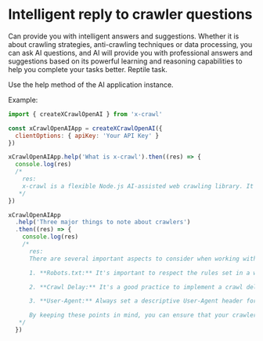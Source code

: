 # Intelligent reply to crawler questions

Can provide you with intelligent answers and suggestions. Whether it is about crawling strategies, anti-crawling techniques or data processing, you can ask AI questions, and AI will provide you with professional answers and suggestions based on its powerful learning and reasoning capabilities to help you complete your tasks better. Reptile task.

Use the help method of the AI application instance.

Example:

```js
import { createXCrawlOpenAI } from 'x-crawl'

const xCrawlOpenAIApp = createXCrawlOpenAI({
  clientOptions: { apiKey: 'Your API Key' }
})

xCrawlOpenAIApp.help('What is x-crawl').then((res) => {
  console.log(res)
  /*
    res:
    x-crawl is a flexible Node.js AI-assisted web crawling library. It offers powerful AI-assisted features that make web crawling more efficient, intelligent, and convenient. You can find more information and the source code on x-crawl's GitHub page: https://github.com/coder-hxl/x-crawl.
   */
})

xCrawlOpenAIApp
  .help('Three major things to note about crawlers')
  .then((res) => {
    console.log(res)
    /*
      res:
      There are several important aspects to consider when working with crawlers:

      1. **Robots.txt:** It's important to respect the rules set in a website's robots.txt file. This file specifies which parts of a website can be crawled by search engines and other bots. Not following these rules can lead to your crawler being blocked or even legal issues.

      2. **Crawl Delay:** It's a good practice to implement a crawl delay between your requests to a website. This helps to reduce the load on the server and also shows respect for the server resources.

      3. **User-Agent:** Always set a descriptive User-Agent header for your crawler. This helps websites identify your crawler and allows them to contact you if there are any issues. Using a generic or misleading User-Agent can also lead to your crawler being blocked.

      By keeping these points in mind, you can ensure that your crawler operates efficiently and ethically.
   */
  })
```
